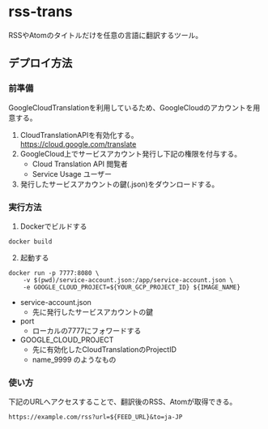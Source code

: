 # rss-trans

RSSやAtomのタイトルだけを任意の言語に翻訳するツール。

## デプロイ方法

### 前準備

GoogleCloudTranslationを利用しているため、GoogleCloudのアカウントを用意する。

1. CloudTranslationAPIを有効化する。  
    https://cloud.google.com/translate
2. GoogleCloud上でサービスアカウント発行し下記の権限を付与する。
    - Cloud Translation API 閲覧者
    - Service Usage ユーザー
3. 発行したサービスアカウントの鍵(.json)をダウンロードする。


### 実行方法

1. Dockerでビルドする
``` shell
docker build
```

2. 起動する
``` 
docker run -p 7777:8080 \
    -v $(pwd)/service-account.json:/app/service-account.json \
    -e GOOGLE_CLOUD_PROJECT=${YOUR_GCP_PROJECT_ID} ${IMAGE_NAME}
```
- service-account.json
    - 先に発行したサービスアカウントの鍵
- port
    - ローカルの7777にフォワードする
- GOOGLE_CLOUD_PROJECT
    - 先に有効化したCloudTranslationのProjectID
    - name_9999 のようなもの

### 使い方

下記のURLへアクセスすることで、翻訳後のRSS、Atomが取得できる。

`https://example.com/rss?url=${FEED_URL}&to=ja-JP`
